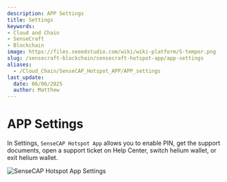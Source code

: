 ```yaml
---
description: APP Settings
title: Settings
keywords:
- Cloud and Chain
- SenseCraft
- Blockchain
image: https://files.seeedstudio.com/wiki/wiki-platform/S-tempor.png
slug: /sensecraft-blockchain/sensecraft-hotspot-app/app-settings
aliases:
  - /Cloud_Chain/SenseCAP_Hotspot_APP/APP_settings
last_update:
  date: 06/06/2025
  author: Matthew
---
```


# APP Settings


In Settings, `SenseCAP Hotspot App` allows you to enable PIN, get the support documents, open a support ticket on Help Center, switch helium wallet, or exit helium wallet.

![SenseCAP Hotspot App Settings](https://www.sensecapmx.com/wp-content/uploads/2022/07/8.png)

